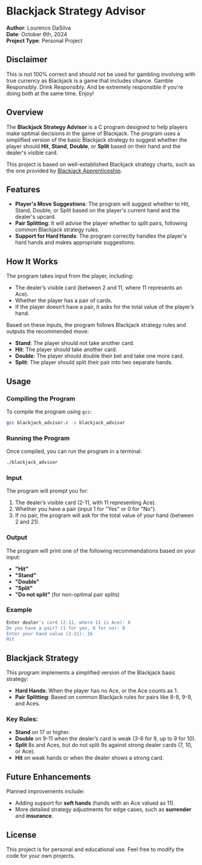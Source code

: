 # Blackjack Strategy Advisor

**Author**: Lourenco DaSilva  
**Date**: October 6th, 2024  
**Project Type**: Personal Project

## Disclaimer

This is not 100% correct and should not be used for gambling involving with true currency as Blackjack is a game that includes chance. Gamble Responsibly. Drink Responsibly. And be extremely responsible if you're doing both at the same time. Enjoy!

## Overview

The **Blackjack Strategy Advisor** is a C program designed to help players make optimal decisions in the game of Blackjack. The program uses a simplified version of the basic Blackjack strategy to suggest whether the player should **Hit**, **Stand**, **Double**, or **Split** based on their hand and the dealer's visible card.

This project is based on well-established Blackjack strategy charts, such as the one provided by [Blackjack Apprenticeship](https://www.blackjackapprenticeship.com/blackjack-strategy-charts/).

## Features

- **Player's Move Suggestions**: The program will suggest whether to Hit, Stand, Double, or Split based on the player's current hand and the dealer's upcard.
- **Pair Splitting**: It will advise the player whether to split pairs, following common Blackjack strategy rules.
- **Support for Hard Hands**: The program correctly handles the player's hard hands and makes appropriate suggestions.

## How It Works

The program takes input from the player, including:
- The dealer’s visible card (between 2 and 11, where 11 represents an Ace).
- Whether the player has a pair of cards.
- If the player doesn’t have a pair, it asks for the total value of the player’s hand.

Based on these inputs, the program follows Blackjack strategy rules and outputs the recommended move:
- **Stand**: The player should not take another card.
- **Hit**: The player should take another card.
- **Double**: The player should double their bet and take one more card.
- **Split**: The player should split their pair into two separate hands.

## Usage

### Compiling the Program

To compile the program using `gcc`:

```bash
gcc blackjack_advisor.c -o blackjack_advisor
```

### Running the Program

Once compiled, you can run the program in a terminal:

```bash
./blackjack_advisor
```

### Input

The program will prompt you for:
1. The dealer’s visible card (2-11, with 11 representing Ace).
2. Whether you have a pair (input 1 for "Yes" or 0 for "No").
3. If no pair, the program will ask for the total value of your hand (between 2 and 21).

### Output

The program will print one of the following recommendations based on your input:
- **"Hit"**
- **"Stand"**
- **"Double"**
- **"Split"**
- **"Do not split"** (for non-optimal pair splits)

### Example

```bash
Enter dealer's card (2-11, where 11 is Ace): 8
Do you have a pair? (1 for yes, 0 for no): 0
Enter your hand value (2-21): 16
Hit
```

## Blackjack Strategy

This program implements a simplified version of the Blackjack basic strategy:
- **Hard Hands**: When the player has no Ace, or the Ace counts as 1.
- **Pair Splitting**: Based on common Blackjack rules for pairs like 8-8, 9-9, and Aces.

### Key Rules:
- **Stand** on 17 or higher.
- **Double** on 9-11 when the dealer’s card is weak (3-6 for 9, up to 9 for 10).
- **Split** 8s and Aces, but do not split 9s against strong dealer cards (7, 10, or Ace).
- **Hit** on weak hands or when the dealer shows a strong card.

## Future Enhancements

Planned improvements include:
- Adding support for **soft hands** (hands with an Ace valued as 11).
- More detailed strategy adjustments for edge cases, such as **surrender** and **insurance**.

## License

This project is for personal and educational use. Feel free to modify the code for your own projects.

